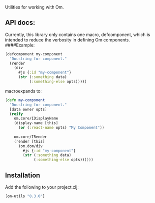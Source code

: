 Utilities for working with Om.

## API docs:
Currently, this library only contains one macro, defcomponent, which is intended to reduce the verbosity in defining Om components.
####Example:
```clj
(defcomponent my-component
  "Docstring for component."
  (render
    (div
      #js {:id "my-component"}
      (str (:something data)
           (:something-else opts)))))
```
macroexpands to:
```clj
(defn my-component
  "Docstring for component."
  [data owner opts]
  (reify
    om.core/IDisplayName
    (display-name [this]
      (or (:react-name opts) "My Component"))
    
    om.core/IRender
    (render [this]
      (om.dom/div
        #js {:id "my-component"}
        (str (:something data)
             (:something-else opts))))))
``` 

## Installation
Add the following to your project.clj:
```clj
[om-utils "0.3.0"]
```
